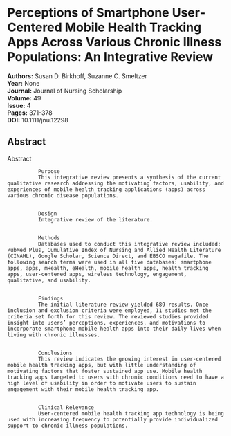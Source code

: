 # Perceptions of Smartphone User‐Centered Mobile Health Tracking Apps Across Various Chronic Illness Populations: An Integrative Review

**Authors:** Susan D. Birkhoff, Suzanne C. Smeltzer  
**Year:** None  
**Journal:** Journal of Nursing Scholarship  
**Volume:** 49  
**Issue:** 4  
**Pages:** 371-378  
**DOI:** 10.1111/jnu.12298  

## Abstract
Abstract
            
              Purpose
              This integrative review presents a synthesis of the current qualitative research addressing the motivating factors, usability, and experiences of mobile health tracking applications (apps) across various chronic disease populations.
            
            
              Design
              Integrative review of the literature.
            
            
              Methods
              Databases used to conduct this integrative review included: PubMed Plus, Cumulative Index of Nursing and Allied Health Literature (CINAHL), Google Scholar, Science Direct, and EBSCO megafile. The following search terms were used in all five databases: smartphone apps, apps, mHealth, eHealth, mobile health apps, health tracking apps, user‐centered apps, wireless technology, engagement, qualitative, and usability.
            
            
              Findings
              The initial literature review yielded 689 results. Once inclusion and exclusion criteria were employed, 11 studies met the criteria set forth for this review. The reviewed studies provided insight into users’ perceptions, experiences, and motivations to incorporate smartphone mobile health apps into their daily lives when living with chronic illnesses.
            
            
              Conclusions
              This review indicates the growing interest in user‐centered mobile health tracking apps, but with little understanding of motivating factors that foster sustained app use. Mobile health tracking apps targeted to users with chronic conditions need to have a high level of usability in order to motivate users to sustain engagement with their mobile health tracking app.
            
            
              Clinical Relevance
              User‐centered mobile health tracking app technology is being used with increasing frequency to potentially provide individualized support to chronic illness populations.

